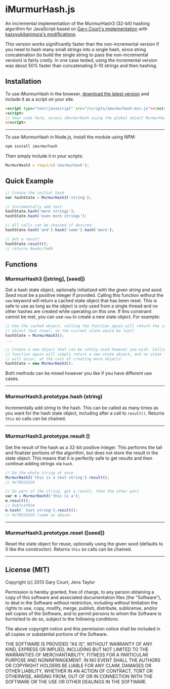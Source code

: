 iMurmurHash.js
==============

An incremental implementation of the MurmurHash3 (32-bit) hashing algorithm for JavaScript based
on [Gary Court's implementation](https://github.com/garycourt/murmurhash-js)
with [kazuyukitanimura's modifications](https://github.com/kazuyukitanimura/murmurhash-js).

This version works significantly faster than the non-incremental version if you need to hash many small strings into a
single hash, since string concatenation (to build the single string to pass the non-incremental version) is fairly
costly. In one case tested, using the incremental version was about 50% faster than concatenating 5-10 strings and then
hashing.

Installation
------------

To use iMurmurHash in the
browser, [download the latest version](https://raw.github.com/jensyt/imurmurhash-js/master/imurmurhash.min.js) and
include it as a script on your site.

```html
<script type="text/javascript" src="/scripts/imurmurhash.min.js"></script>
<script>
// Your code here, access iMurmurHash using the global object MurmurHash3
</script>
```

---

To use iMurmurHash in Node.js, install the module using NPM:

```bash
npm install imurmurhash
```

Then simply include it in your scripts:

```javascript
MurmurHash3 = require('imurmurhash');
```

Quick Example
-------------

```javascript
// Create the initial hash
var hashState = MurmurHash3('string');

// Incrementally add text
hashState.hash('more strings');
hashState.hash('even more strings');

// All calls can be chained if desired
hashState.hash('and').hash('some').hash('more');

// Get a result
hashState.result();
// returns 0xe4ccfe6b
```

Functions
---------

### MurmurHash3 ([string], [seed])

Get a hash state object, optionally initialized with the given _string_ and _seed_. _Seed_ must be a positive integer if
provided. Calling this function without the `new` keyword will return a cached state object that has been reset. This is
safe to use as long as the object is only used from a single thread and no other hashes are created while operating on
this one. If this constraint cannot be met, you can use `new` to create a new state object. For example:

```javascript
// Use the cached object, calling the function again will return the same
// object (but reset, so the current state would be lost)
hashState = MurmurHash3();
...

// Create a new object that can be safely used however you wish. Calling the
// function again will simply return a new state object, and no state loss
// will occur, at the cost of creating more objects.
hashState = new MurmurHash3();
```

Both methods can be mixed however you like if you have different use cases.

---

### MurmurHash3.prototype.hash (string)

Incrementally add _string_ to the hash. This can be called as many times as you want for the hash state object,
including after a call to `result()`. Returns `this` so calls can be chained.

---

### MurmurHash3.prototype.result ()

Get the result of the hash as a 32-bit positive integer. This performs the tail and finalizer portions of the algorithm,
but does not store the result in the state object. This means that it is perfectly safe to get results and then continue
adding strings via `hash`.

```javascript
// Do the whole string at once
MurmurHash3('this is a test string').result();
// 0x70529328

// Do part of the string, get a result, then the other part
var m = MurmurHash3('this is a');
m.result();
// 0xbfc4f834
m.hash(' test string').result();
// 0x70529328 (same as above)
```

---

### MurmurHash3.prototype.reset ([seed])

Reset the state object for reuse, optionally using the given _seed_ (defaults to 0 like the constructor). Returns `this`
so calls can be chained.

---

License (MIT)
-------------
Copyright (c) 2013 Gary Court, Jens Taylor

Permission is hereby granted, free of charge, to any person obtaining a copy of this software and associated
documentation files (the "Software"), to deal in the Software without restriction, including without limitation the
rights to use, copy, modify, merge, publish, distribute, sublicense, and/or sell copies of the Software, and to permit
persons to whom the Software is furnished to do so, subject to the following conditions:

The above copyright notice and this permission notice shall be included in all copies or substantial portions of the
Software.

THE SOFTWARE IS PROVIDED "AS IS", WITHOUT WARRANTY OF ANY KIND, EXPRESS OR IMPLIED, INCLUDING BUT NOT LIMITED TO THE
WARRANTIES OF MERCHANTABILITY, FITNESS FOR A PARTICULAR PURPOSE AND NONINFRINGEMENT. IN NO EVENT SHALL THE AUTHORS OR
COPYRIGHT HOLDERS BE LIABLE FOR ANY CLAIM, DAMAGES OR OTHER LIABILITY, WHETHER IN AN ACTION OF CONTRACT, TORT OR
OTHERWISE, ARISING FROM, OUT OF OR IN CONNECTION WITH THE SOFTWARE OR THE USE OR OTHER DEALINGS IN THE SOFTWARE.
